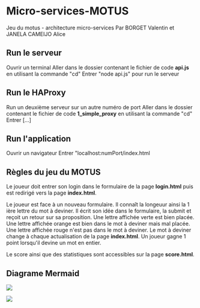 # Micro-services-MOTUS
Jeu du motus - architecture micro-services
Par BORGET Valentin et JANELA CAMEIJO Alice

## Run le serveur
Ouvrir un terminal
Aller dans le dossier contenant le fichier de code **api.js** en utilisant la commande "cd"
Entrer "node api.js" pour run le serveur

## Run le HAProxy
Run un deuxième serveur sur un autre numéro de port
Aller dans le dossier contenant le fichier de code **1_simple_proxy** en utilisant la commande "cd"
Entrer [...]

## Run l'application
Ouvrir un navigateur
Entrer "localhost:numPort/index.html

## Règles du jeu du MOTUS
Le joueur doit entrer son login dans le formulaire de la page **login.html** puis est redirigé vers la page **index.html**.

Le joueur est face à un nouveau formulaire. Il connaît la longeuur ainsi la 1 ière lettre du mot à deviner.
Il écrit son idée dans le formulaire, la submit et reçoit un retour sur sa proposition.
Une lettre affichée verte est bien placée. Une lettre affichée orange est bien dans le mot à deviner mais mal placée. Une lettre affichée rouge n'est pas dans le mot à deviner.
Le mot à deviner change à chaque actualisation de la page **index.html**.
Un joueur gagne 1 point lorsqu'il devine un mot en entier.

Le score ainsi que des statistiques sont accessibles sur la page **score.html**. 

## Diagrame Mermaid
[![](https://mermaid.ink/img/pako:eNpVUctuwjAQ_BXLl7oS9MghqpAKAcG5vREOlr0kFok3cjYFhPmgfkd_rE5sVLDk1-zMrHb3yhVq4BkvnWwr9pUXloX1sVNoLShiaFmLjvZsOp37GpWsWY2lsQzOpqPOs6UwVsP5raKmfk3qgcye2Bqhsy8UVX4hRvRRsxgTpKx-GcHl7t97H01LIHZCp30uwOoWjY3_ZJPvntAkckC9s1EXrJN5jKkK1DGGVkJh00oHyWw1Mtbi2yhCd3lCN-Lk0JYJ20QvQ78_TpIJTXtns3sVKTif-e0993ootkRGyDqFDvxWjPdjR4Zz2HzCG3CNNDqM6TqinCpooOBZeGo4yL6mghf2FqiyJ_y8WMUzcj1MeN9qSZAbGQbc8Owg6w5uf18roeU)](https://mermaid.live/edit#pako:eNpVUctuwjAQ_BXLl7oS9MghqpAKAcG5vREOlr0kFok3cjYFhPmgfkd_rE5sVLDk1-zMrHb3yhVq4BkvnWwr9pUXloX1sVNoLShiaFmLjvZsOp37GpWsWY2lsQzOpqPOs6UwVsP5raKmfk3qgcye2Bqhsy8UVX4hRvRRsxgTpKx-GcHl7t97H01LIHZCp30uwOoWjY3_ZJPvntAkckC9s1EXrJN5jKkK1DGGVkJh00oHyWw1Mtbi2yhCd3lCN-Lk0JYJ20QvQ78_TpIJTXtns3sVKTif-e0993ootkRGyDqFDvxWjPdjR4Zz2HzCG3CNNDqM6TqinCpooOBZeGo4yL6mghf2FqiyJ_y8WMUzcj1MeN9qSZAbGQbc8Owg6w5uf18roeU)

[![](https://mermaid.ink/img/pako:eNp1UL0OgjAQfhVyk0bUvQOLrsYB3ZqQSg-p6Q-216ghvLsFwsg33X1_yV0PtZMIDAK-I9oaz0o8vTDcZgknrdDSvih2l-vtXrLsOPPTNtKzgWXKSvweWjJ6LfhxXq6EjaNKxurlos_HJlVjWKkJ8WEUVR5D52zAzXal0uOkz-oCyMGgN0LJdG8_ahyoRYMcWBolNiJq4sDtkKwikit_tgZGPmIOsZOClvcAa4QOOPwBrrtlbg)](https://mermaid.live/edit#pako:eNp1UL0OgjAQfhVyk0bUvQOLrsYB3ZqQSg-p6Q-216ghvLsFwsg33X1_yV0PtZMIDAK-I9oaz0o8vTDcZgknrdDSvih2l-vtXrLsOPPTNtKzgWXKSvweWjJ6LfhxXq6EjaNKxurlos_HJlVjWKkJ8WEUVR5D52zAzXal0uOkz-oCyMGgN0LJdG8_ahyoRYMcWBolNiJq4sDtkKwikit_tgZGPmIOsZOClvcAa4QOOPwBrrtlbg)
